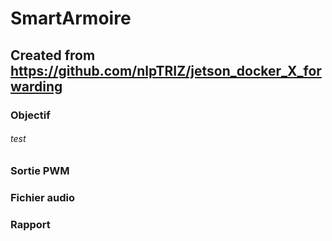 # SmartArmoire
## Created from https://github.com/nlpTRIZ/jetson_docker_X_forwarding
### Objectif
###### test
### Sortie PWM
### Fichier audio
### Rapport
